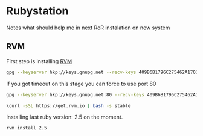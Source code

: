 # Rubystation

Notes what should help me in next RoR instalation on new system

## RVM
First step is installing [RVM](http://http://rvm.io/)
```bash
gpg --keyserver hkp://keys.gnupg.net --recv-keys 409B6B1796C275462A1703113804BB82D39DC0E3 7D2BAF1CF37B13E2069D6956105BD0E739499BDB
```

If you got timeout on this stage you can force to use port 80

```bash
gpg --keyserver hkp://keys.gnupg.net:80 --recv-keys 409B6B1796C275462A1703113804BB82D39DC0E3 7D2BAF1CF37B13E2069D6956105BD0E739499BDB
```

```bash
\curl -sSL https://get.rvm.io | bash -s stable
```

Installing last ruby version: 2.5 on the moment.

```bash
rvm install 2.5 
```
